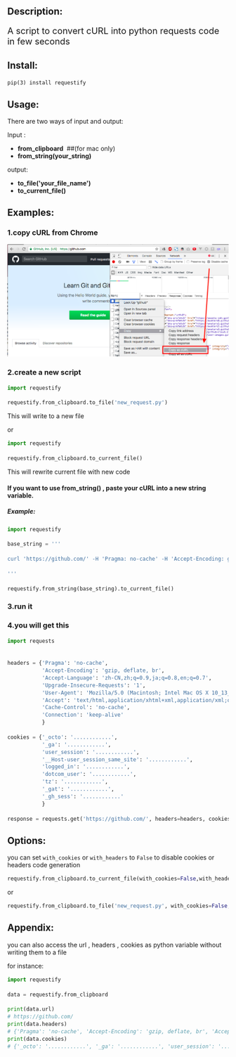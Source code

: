 <h2>Description:</h2>

<p style="font-size: 20px">A script to convert cURL into python requests code in few seconds</p>

<h2>Install:</h2>

`pip(3) install requestify`

<h2>Usage:</h2>

There are two ways of input and output: 

Input :     

+ **from_clipboard**       &nbsp;##(for mac only)
+  **from_string(your_string)**

output:  

+ **to_file('your_file_name')** 
+ **to_current_file()**

<h2>Examples:</h2>

<h3>1.copy cURL from Chrome </h3>

![](./example/img1.png)


<h3>2.create a new script </h3>

```python
import requestify

requestify.from_clipboard.to_file('new_request.py')
```

This will write to a new file 

or 

```python
import requestify

requestify.from_clipboard.to_current_file()
```

This will rewrite current file with new code

<h4>If you want to use from_string() , paste your cURL into a new string variable.</h4>

<h5>Example:</h5>

```python
import requestify

base_string = '''

curl 'https://github.com/' -H 'Pragma: no-cache' -H 'Accept-Encoding: gzip, deflate, br' -H 'Accept-Language: zh-CN,zh;q=0.9,ja;q=0.8,en;q=0.7' -H 'Upgrade-Insecure-Requests: 1' -H 'User-Agent: Mozilla/5.0 (Macintosh; Intel Mac OS X 10_13_1) AppleWebKit/537.36 (KHTML, like Gecko) Chrome/65.0.3325.162 Safari/537.36' -H 'Accept: text/html,application/xhtml+xml,application/xml;q=0.9,image/webp,image/apng,*/*;q=0.8' -H 'Cache-Control: no-cache' -H 'Cookie: .............' -H 'Connection: keep-alive' --compressed

'''

requestify.from_string(base_string).to_current_file()

```

<h3>3.run it </h3>

<h3>4.you will get this </h3>

```python
import requests


headers = {'Pragma': 'no-cache',
           'Accept-Encoding': 'gzip, deflate, br',
           'Accept-Language': 'zh-CN,zh;q=0.9,ja;q=0.8,en;q=0.7',
           'Upgrade-Insecure-Requests': '1',
           'User-Agent': 'Mozilla/5.0 (Macintosh; Intel Mac OS X 10_13_1) AppleWebKit/537.36 (KHTML, like Gecko) Chrome/65.0.3325.162 Safari/537.36',
           'Accept': 'text/html,application/xhtml+xml,application/xml;q=0.9,image/webp,image/apng,*/*;q=0.8',
           'Cache-Control': 'no-cache',
           'Connection': 'keep-alive'
           }

cookies = {'_octo': '............',
           '_ga': '............',
           'user_session': '............',
           '__Host-user_session_same_site': '............',
           'logged_in': '............',
           'dotcom_user': '............',
           'tz': '............',
           '_gat': '............',
           '_gh_sess': '............'
           }

response = requests.get('https://github.com/', headers=headers, cookies=cookies)
```

<h2>Options:</h2>

you can set `with_cookies` or `with_headers` to `False` to disable cookies or headers code generation 

```python
requestify.from_clipboard.to_current_file(with_cookies=False,with_headers=False)
```

or 

```python
requestify.from_clipboard.to_file('new_request.py', with_cookies=False,with_headers=False)
```

<h2>Appendix:</h2>

you can also access the url , headers , cookies as python variable without writing them to a file

for instance:

```python
import requestify

data = requestify.from_clipboard

print(data.url)
# https://github.com/
print(data.headers)
# {'Pragma': 'no-cache', 'Accept-Encoding': 'gzip, deflate, br', 'Accept-Language': 'zh-CN,zh;q=0.9,ja;q=0.8,en;q=0.7', 'Upgrade-Insecure-Requests': '1', 'User-Agent': 'Mozilla/5.0 (Macintosh; Intel Mac OS X 10_13_1) AppleWebKit/537.36 (KHTML, like Gecko) Chrome/65.0.3325.162 Safari/537.36', 'Accept': 'text/html,application/xhtml+xml,application/xml;q=0.9,image/webp,image/apng,*/*;q=0.8', 'Cache-Control': 'no-cache', 'Connection': 'keep-alive'}
print(data.cookies)
# {'_octo': '............', '_ga': '............', 'user_session': '............', '__Host-user_session_same_site': '............', 'logged_in': '............', 'dotcom_user': '............', 'tz': '............', '_gat': '............', '_gh_sess': '............'}
```

